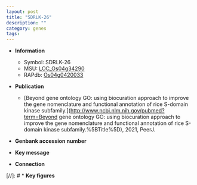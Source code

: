 ```yaml
---
layout: post
title: "SDRLK-26"
description: ""
category: genes
tags: 
---
```


* **Information**  
    + Symbol: SDRLK-26  
    + MSU: [LOC_Os04g34290](http://rice.uga.edu/cgi-bin/ORF_infopage.cgi?orf=LOC_Os04g34290)  
    + RAPdb: [Os04g0420033](http://rapdb.dna.affrc.go.jp/viewer/gbrowse_details/irgsp1?name=Os04g0420033)  

* **Publication**  
    + [Beyond gene ontology GO: using biocuration approach to improve the gene nomenclature and functional annotation of rice S-domain kinase subfamily.](http://www.ncbi.nlm.nih.gov/pubmed?term=Beyond gene ontology GO: using biocuration approach to improve the gene nomenclature and functional annotation of rice S-domain kinase subfamily.%5BTitle%5D), 2021, PeerJ.

* **Genbank accession number**  

* **Key message**  

* **Connection**  

[//]: # * **Key figures**  


